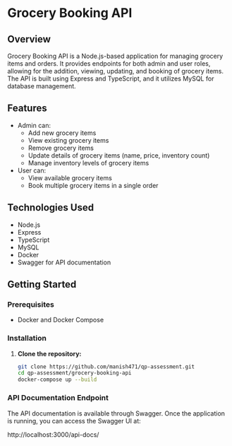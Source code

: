 # Grocery Booking API

## Overview

Grocery Booking API is a Node.js-based application for managing grocery items and orders. It provides endpoints for both admin and user roles, allowing for the addition, viewing, updating, and booking of grocery items. The API is built using Express and TypeScript, and it utilizes MySQL for database management.

## Features

- Admin can:
  - Add new grocery items
  - View existing grocery items
  - Remove grocery items
  - Update details of grocery items (name, price, inventory count)
  - Manage inventory levels of grocery items
- User can:
  - View available grocery items
  - Book multiple grocery items in a single order

## Technologies Used

- Node.js
- Express
- TypeScript
- MySQL
- Docker
- Swagger for API documentation

## Getting Started

### Prerequisites

- Docker and Docker Compose

### Installation

1. **Clone the repository:**

   ```bash
   git clone https://github.com/manish471/qp-assessment.git
   cd qp-assessment/grocery-booking-api
   docker-compose up --build

### API Documentation Endpoint

The API documentation is available through Swagger. Once the application is running, you can access the Swagger UI at:

http://localhost:3000/api-docs/
